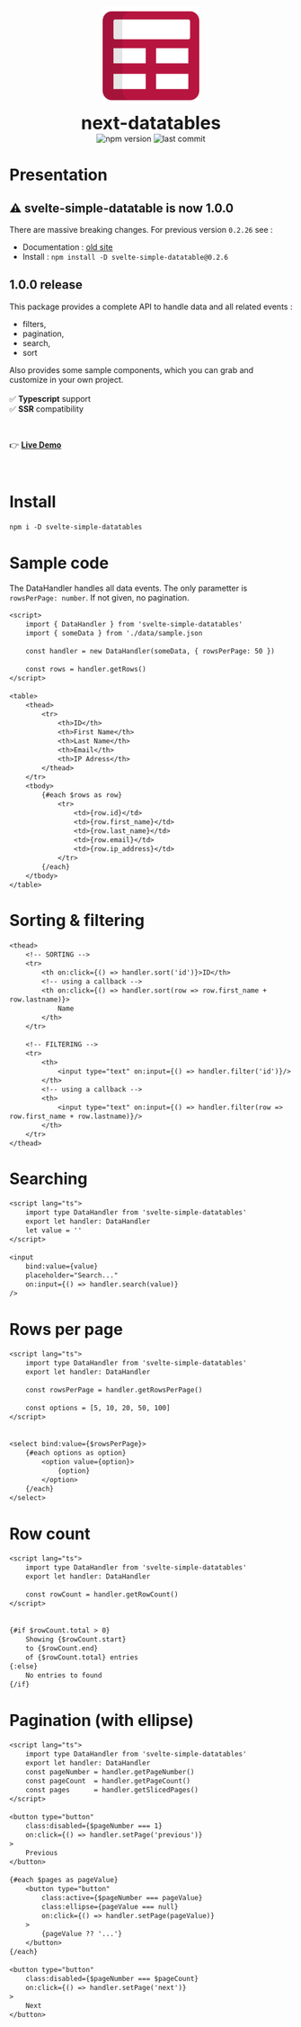 <div align="center">
	<img align="center" src="./src/assets/logo.svg" alt="logo" width="172"/>
	<p align="center">
		<h1 align="center" style="font-size:32px;margin:0;border:none;">next-datatables</h1>
		<img src="https://img.shields.io/npm/v/svelte-simple-datatables?color=%23b71540" alt="npm version"/>
		<img src="https://img.shields.io/github/license/vincjo/svelte-simple-datatables?color=b71540" alt="last commit"/>
	</p>
</div>





# Presentation

## :warning: svelte-simple-datatable is now 1.0.0
There are massive breaking changes. For previous version `0.2.26` see :
- Documentation : [old site](https://vincjo.fr/svelte-simple-datatables/legacy)
- Install : ````npm install -D svelte-simple-datatable@0.2.6````

## 1.0.0 release
This package provides a complete API to handle data and all related events :
- filters,
- pagination,
- search,
- sort

Also provides some sample components, which you can grab and customize in your own project.
<br><br>
:white_check_mark: **Typescript** support <br>
:white_check_mark: **SSR** compatibility


<br>

:point_right: **[Live Demo](https://vincjo.fr/svelte-simple-datatables)**


<br>

# Install 
````apache
npm i -D svelte-simple-datatables
````


# Sample code
The DataHandler handles all data events.
The only parametter is `rowsPerPage: number`. If not given, no pagination.
````svelte
<script>
    import { DataHandler } from 'svelte-simple-datatables' 
    import { someData } from './data/sample.json 

    const handler = new DataHandler(someData, { rowsPerPage: 50 })

    const rows = handler.getRows()
</script>

<table>
    <thead>
        <tr>
            <th>ID</th>
            <th>First Name</th>
            <th>Last Name</th>
            <th>Email</th>
            <th>IP Adress</th>
        </thead>
    </tr>
    <tbody>
        {#each $rows as row}
            <tr>
                <td>{row.id}</td>
                <td>{row.first_name}</td>
                <td>{row.last_name}</td>
                <td>{row.email}</td>
                <td>{row.ip_address}</td>
            </tr>
        {/each}
    </tbody>
</table>
````
# Sorting & filtering
````svelte
<thead>
    <!-- SORTING -->
    <tr>
        <th on:click={() => handler.sort('id')}>ID</th>
        <!-- using a callback -->
        <th on:click={() => handler.sort(row => row.first_name + row.lastname)}>
            Name
        </th>
    </tr>

    <!-- FILTERING -->
    <tr>
        <th>
            <input type="text" on:input={() => handler.filter('id')}/>
        </th>
        <!-- using a callback -->
        <th>
            <input type="text" on:input={() => handler.filter(row => row.first_name + row.lastname)}/>
        </th>
    </tr>
</thead>
````

# Searching
````svelte
<script lang="ts">
    import type DataHandler from 'svelte-simple-datatables'
    export let handler: DataHandler
    let value = ''
</script>

<input
    bind:value={value} 
    placeholder="Search..."
    on:input={() => handler.search(value)}
/>
````

# Rows per page
````svelte
<script lang="ts">
    import type DataHandler from 'svelte-simple-datatables'
    export let handler: DataHandler

    const rowsPerPage = handler.getRowsPerPage()

    const options = [5, 10, 20, 50, 100]
</script>


<select bind:value={$rowsPerPage}>
    {#each options as option}
        <option value={option}>
            {option}
        </option>
    {/each}
</select>
````

# Row count
````svelte
<script lang="ts">
    import type DataHandler from 'svelte-simple-datatables'
    export let handler: DataHandler

    const rowCount = handler.getRowCount()
</script>


{#if $rowCount.total > 0}
    Showing {$rowCount.start}
    to {$rowCount.end}
    of {$rowCount.total} entries
{:else}
    No entries to found
{/if}
````


# Pagination (with ellipse)
````svelte
<script lang="ts">
    import type DataHandler from 'svelte-simple-datatables'
    export let handler: DataHandler
    const pageNumber = handler.getPageNumber()
    const pageCount  = handler.getPageCount()
    const pages      = handler.getSlicedPages() 
</script>

<button type="button"
    class:disabled={$pageNumber === 1}
    on:click={() => handler.setPage('previous')}
>
    Previous
</button>

{#each $pages as pageValue}
    <button type="button"
        class:active={$pageNumber === pageValue}
        class:ellipse={pageValue === null}
        on:click={() => handler.setPage(pageValue)}
    >
        {pageValue ?? '...'}
    </button>
{/each}

<button type="button"
    class:disabled={$pageNumber === $pageCount}
    on:click={() => handler.setPage('next')}
>
    Next
</button>

````